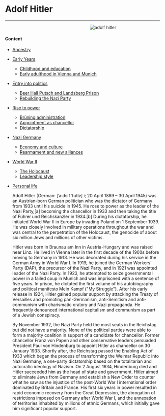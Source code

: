 # Adolf Hitler
---
‎ ‎ ‎ ‎ ‎ ‎ ‎ ‎ ‎ ‎ ‎ ‎ ‎ ‎ ‎ ‎ ‎ ‎ ‎ ‎ ‎ ‎ ‎  ‎ ‎ ‎ ‎ ‎ ‎ ‎ ‎ ‎ ‎ ‎ ‎ ‎ ‎ ‎ ‎ ‎ ‎ ‎ ‎ ‎ ‎ ‎ ‎ ‎ ‎ ‎ ‎ ‎ ‎ ‎ ‎ ‎ ‎ ‎ ‎ ‎ ‎ ‎ ‎ ‎ ‎ ‎ ‎ ‎ ‎ ‎ ‎ ‎ ‎ ‎ ‎ ‎ ‎ ‎ ‎ ‎ ‎ ‎ ‎ ‎ ![adolf hitler](https://upload.wikimedia.org/wikipedia/commons/e/e1/Hitler_portrait_crop.jpg)
#### **Content**
* [Ancestry](https://en.wikipedia.org/wiki/Adolf_Hitler#Ancestry 'https://en.wikipedia.org/wiki/Adolf_Hitler#Ancestry')
* [Early Years](https://en.wikipedia.org/wiki/Adolf_Hitler#Early_years)
  * [Childhood and education](https://en.wikipedia.org/wiki/Adolf_Hitler#Childhood_and_education)
  * [Early adulthood in Vienna and Munich](https://en.wikipedia.org/wiki/Adolf_Hitler#Early_adulthood_in_Vienna_and_Munich)
* [Entry into politics](https://en.wikipedia.org/wiki/Adolf_Hitler#Entry_into_politics)
   * [Beer Hall Putsch and Landsberg Prison](https://en.wikipedia.org/wiki/Adolf_Hitler#Beer_Hall_Putsch_and_Landsberg_Prison)
   * [Rebuilding the Nazi Party](https://en.wikipedia.org/wiki/Adolf_Hitler#Rebuilding_the_Nazi_Party)
* [Rise to power](https://en.wikipedia.org/wiki/Adolf_Hitler#Br%C3%BCning_administration)
    * [Brüning administration](https://en.wikipedia.org/wiki/Adolf_Hitler#Br%C3%BCning_administration)
    * [Appointment as chancellor](https://en.wikipedia.org/wiki/Adolf_Hitler#Appointment_as_chancellor)
    * [Dictatorship](https://en.wikipedia.org/wiki/Adolf_Hitler#Dictatorship)
* [Nazi Germany](https://en.wikipedia.org/wiki/Adolf_Hitler#Nazi_Germany)
   * [Economy and culture](https://en.wikipedia.org/wiki/Adolf_Hitler#Economy_and_culture)
   * [Rearmament and new alliances](https://en.wikipedia.org/wiki/Adolf_Hitler#Rearmament_and_new_alliances)
* [World War II](https://en.wikipedia.org/wiki/Adolf_Hitler#World_War_II)
  * [The Holocaust](https://en.wikipedia.org/wiki/Adolf_Hitler#The_Holocaust)
  * [Leadership style](https://en.wikipedia.org/wiki/Adolf_Hitler#Leadership_style)
* [Personal life](https://en.wikipedia.org/wiki/Adolf_Hitler#Personal_life)

    Adolf Hitler (German: [ˈaːdɔlf ˈhɪtlɐ] i; 20 April 1889 – 30 April 1945) was an Austrian-born German politician who was the dictator of Germany from 1933 until his suicide in 1945. He rose to power as the leader of the Nazi Party,[a] becoming the chancellor in 1933 and then taking the title of Führer und Reichskanzler in 1934.[b] During his dictatorship, he initiated World War II in Europe by invading Poland on 1 September 1939. He was closely involved in military operations throughout the war and was central to the perpetration of the Holocaust, the genocide of about six million Jews and millions of other victims.
    
     Hitler was born in Braunau am Inn in Austria-Hungary and was raised near Linz. He lived in Vienna later in the first decade of the 1900s before moving to Germany in 1913. He was decorated during his service in the German Army in World War I. In 1919, he joined the German Workers' Party (DAP), the precursor of the Nazi Party, and in 1921 was appointed leader of the Nazi Party. In 1923, he attempted to seize governmental power in a failed coup in Munich and was imprisoned with a sentence of five years. In prison, he dictated the first volume of his autobiography and political manifesto Mein Kampf ("My Struggle"). After his early release in 1924, Hitler gained popular support by attacking the Treaty of Versailles and promoting pan-Germanism, anti-Semitism and anti-communism with charismatic oratory and Nazi propaganda. He frequently denounced international capitalism and communism as part of a Jewish conspiracy.
     
     By November 1932, the Nazi Party held the most seats in the Reichstag but did not have a majority. None of the political parties were able to form a majority coalition in support of a candidate for chancellor. Former chancellor Franz von Papen and other conservative leaders persuaded President Paul von Hindenburg to appoint Hitler as chancellor on 30 January 1933. Shortly after, the Reichstag passed the Enabling Act of 1933 which began the process of transforming the Weimar Republic into Nazi Germany, a one-party dictatorship based on the totalitarian and autocratic ideology of Nazism. On 2 August 1934, Hindenburg died and Hitler succeeded him as the head of state and government. Hitler aimed to eliminate Jews from Germany and establish a New Order to counter what he saw as the injustice of the post-World War I international order dominated by Britain and France. His first six years in power resulted in rapid economic recovery from the Great Depression, the abrogation of restrictions imposed on Germany after World War I, and the annexation of territories inhabited by millions of ethnic Germans, which initially gave him significant popular support.